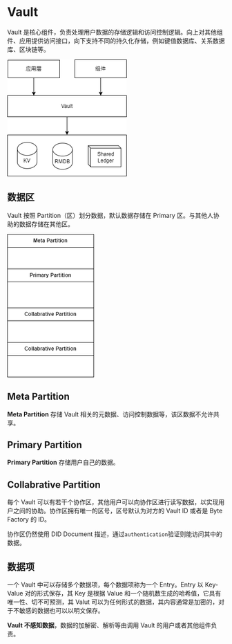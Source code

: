 # Vault

Vault 是核心组件，负责处理用户数据的存储逻辑和访问控制逻辑。向上对其他组件、应用提供访问接口，向下支持不同的持久化存储，例如键值数据库、关系数据库、区块链等。

![Vault](./Vault-Arch.png)

## 数据区

Vault 按照 Partition（区）划分数据，默认数据存储在 Primary 区。与其他人协助的数据存储在其他区。

![Vault Partition](./Vault-Partition.png)

## Meta Partition

__Meta Partition__ 存储 Vault 相关的元数据、访问控制数据等，该区数据不允许共享。

## Primary Partition

__Primary Partition__ 存储用户自己的数据。

## Collabrative Partition

每个 Vault 可以有若干个协作区，其他用户可以向协作区进行读写数据，以实现用户之间的协助。协作区拥有唯一的区号，区号默认为对方的 Vault ID 或者是 Byte Factory 的 ID。

协作区仍然使用 DID Document 描述，通过`authentication`验证则能访问其中的数据。

## 数据项

一个 Vault 中可以存储多个数据项，每个数据项称为一个 Entry。Entry 以 Key-Value 对的形式保存，其 Key 是根据 Value 和一个随机数生成的哈希值，它具有唯一性、切不可预测，其 Valut 可以为任何形式的数据，其内容通常是加密的，对于不敏感的数据也可以以明文保存。

__Vault 不感知数据__，数据的加解密、解析等由调用 Vault 的用户或者其他组件负责。
